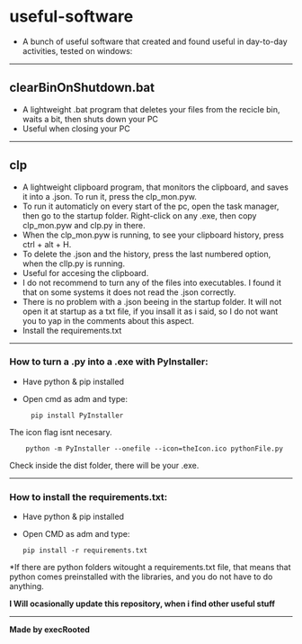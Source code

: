 # useful-software

 - A bunch of useful software that created and found useful in day-to-day activities, tested on windows:
------
## clearBinOnShutdown.bat

- A lightweight .bat program that deletes your files from the recicle bin, waits a bit, then shuts down your PC
- Useful when closing your PC

---

## clp

- A lightweight clipboard program, that monitors the clipboard, and saves it into a .json. To run it, press the clp_mon.pyw.
- To run it automaticly on every start of the pc, open the task manager, then go to the startup folder. Right-click on any .exe, then copy clp_mon.pyw and clp.py in there.
- When the clp_mon.pyw is running, to see your clipboard history, press ctrl + alt + H.
- To delete the .json and the history, press the last numbered option, when the cllp.py is running. 
- Useful for accesing the clipboard.
- I do not recommend to turn any of the files into executables. I found it that on some systems it does not read the .json correctly.
- There is no problem with a .json beeing in the startup folder. It will not open it at startup as a txt file, if you insall it as i said, so I do not want you to yap in the comments about this aspect.
- Install the requirements.txt
------

### How to turn a .py into a .exe with PyInstaller:
- Have python & pip installed
- Open cmd as adm and type:

  
		pip install PyInstaller

The icon flag isnt necesary. 

		python -m PyInstaller --onefile --icon=theIcon.ico pythonFile.py


Check inside the dist folder, there will be your .exe.

------

### How to install the requirements.txt:
  - Have python & pip installed
  - Open CMD as adm and type:

        pip install -r requirements.txt

*If there are python folders witought a requirements.txt file, that means that python comes preinstalled with the libraries, and you do not have to do anything.

**I Will ocasionally update this repository, when i find other useful stuff**

------

**Made by execRooted**
